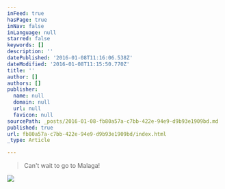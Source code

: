 ```yaml
---
inFeed: true
hasPage: true
inNav: false
inLanguage: null
starred: false
keywords: []
description: ''
datePublished: '2016-01-08T11:16:06.538Z'
dateModified: '2016-01-08T11:15:50.770Z'
title: ''
author: []
authors: []
publisher:
  name: null
  domain: null
  url: null
  favicon: null
sourcePath: _posts/2016-01-08-fb80a57a-c7bb-422e-94e9-d9b93e1909bd.md
published: true
url: fb80a57a-c7bb-422e-94e9-d9b93e1909bd/index.html
_type: Article

---
```

> Can't wait to go to Malaga!

![](https://the-grid-user-content.s3-us-west-2.amazonaws.com/867c01d5-f8be-471f-8456-ef7a3961cbdd.jpg)